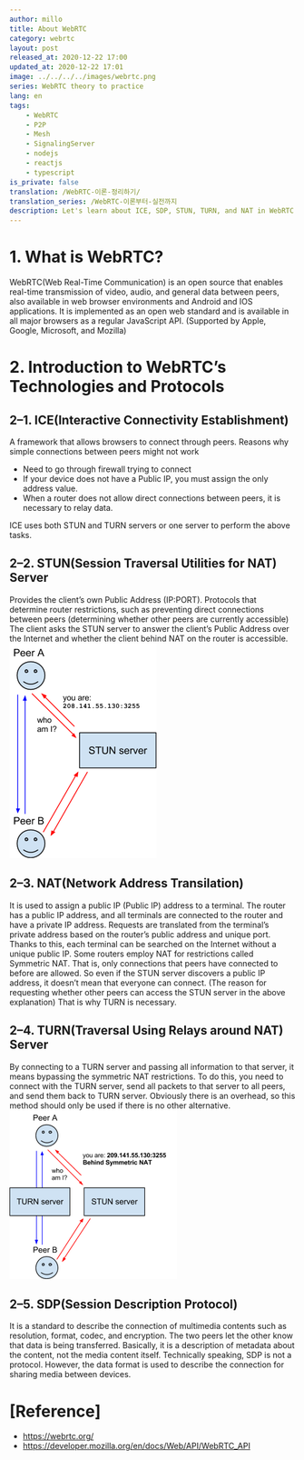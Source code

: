```yaml
---
author: millo
title: About WebRTC
category: webrtc
layout: post
released_at: 2020-12-22 17:00
updated_at: 2020-12-22 17:01
image: ../../../../images/webrtc.png
series: WebRTC theory to practice
lang: en
tags:
    - WebRTC
    - P2P
    - Mesh
    - SignalingServer
    - nodejs
    - reactjs
    - typescript
is_private: false
translation: /WebRTC-이론-정리하기/
translation_series: /WebRTC-이론부터-실전까지
description: Let's learn about ICE, SDP, STUN, TURN, and NAT in WebRTC.
---
```


# 1. What is WebRTC?

WebRTC(Web Real-Time Communication) is an open source that enables real-time transmission of video, audio, and general data between peers, also available in web browser environments and Android and IOS applications.
It is implemented as an open web standard and is available in all major browsers as a regular JavaScript API. (Supported by Apple, Google, Microsoft, and Mozilla)

# 2. Introduction to WebRTC’s Technologies and Protocols

## 2–1. ICE(Interactive Connectivity Establishment)

A framework that allows browsers to connect through peers.
Reasons why simple connections between peers might not work

-   Need to go through firewall trying to connect
-   If your device does not have a Public IP, you must assign the only address value.
-   When a router does not allow direct connections between peers, it is necessary to relay data.

ICE uses both STUN and TURN servers or one server to perform the above tasks.

## 2–2. STUN(Session Traversal Utilities for NAT) Server

Provides the client’s own Public Address (IP:PORT).
Protocols that determine router restrictions, such as preventing direct connections between peers (determining whether other peers are currently accessible)
The client asks the STUN server to answer the client’s Public Address over the Internet and whether the client behind NAT on the router is accessible.
![](../../../../images/2020/12/webrtc-stun.png)

## 2–3. NAT(Network Address Transilation)

It is used to assign a public IP (Public IP) address to a terminal.
The router has a public IP address, and all terminals are connected to the router and have a private IP address.
Requests are translated from the terminal’s private address based on the router’s public address and unique port. Thanks to this, each terminal can be searched on the Internet without a unique public IP.
Some routers employ NAT for restrictions called Symmetric NAT. That is, only connections that peers have connected to before are allowed. So even if the STUN server discovers a public IP address, it doesn’t mean that everyone can connect. (The reason for requesting whether other peers can access the STUN server in the above explanation)
That is why TURN is necessary.

## 2–4. TURN(Traversal Using Relays around NAT) Server

By connecting to a TURN server and passing all information to that server, it means bypassing the symmetric NAT restrictions.
To do this, you need to connect with the TURN server, send all packets to that server to all peers, and send them back to TURN server.
Obviously there is an overhead, so this method should only be used if there is no other alternative.
![](../../../../images/2020/12/webrtc-turn.png)

## 2–5. SDP(Session Description Protocol)

It is a standard to describe the connection of multimedia contents such as resolution, format, codec, and encryption. The two peers let the other know that data is being transferred.
Basically, it is a description of metadata about the content, not the media content itself.
Technically speaking, SDP is not a protocol. However, the data format is used to describe the connection for sharing media between devices.

# [Reference]

-   https://webrtc.org/
-   https://developer.mozilla.org/en/docs/Web/API/WebRTC_API
